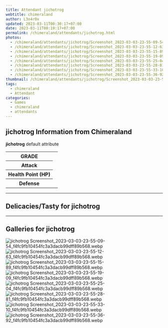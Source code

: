 ```yaml
---
title: Attendant jichotrog
webtitle: chimeraland
author: L3n4r0x
updated: 2023-03-11T00:30:17+07:00
date: 2023-03-11T00:19:17+07:00
permalink: /chimeraland/attendants/jichotrog.html
photos:
  - /chimeraland/attendants/jichotrog/Screenshot_2023-03-03-23-55-09-54_f4fc9fb10454fc3a3dacb99dff89b568.webp
  - /chimeraland/attendants/jichotrog/Screenshot_2023-03-03-23-55-12-63_f4fc9fb10454fc3a3dacb99dff89b568.webp
  - /chimeraland/attendants/jichotrog/Screenshot_2023-03-03-23-55-15-89_f4fc9fb10454fc3a3dacb99dff89b568.webp
  - /chimeraland/attendants/jichotrog/Screenshot_2023-03-03-23-55-19-09_f4fc9fb10454fc3a3dacb99dff89b568.webp
  - /chimeraland/attendants/jichotrog/Screenshot_2023-03-03-23-55-25-04_f4fc9fb10454fc3a3dacb99dff89b568.webp
  - /chimeraland/attendants/jichotrog/Screenshot_2023-03-03-23-55-28-81_f4fc9fb10454fc3a3dacb99dff89b568.webp
  - /chimeraland/attendants/jichotrog/Screenshot_2023-03-03-23-55-33-10_f4fc9fb10454fc3a3dacb99dff89b568.webp
  - /chimeraland/attendants/jichotrog/Screenshot_2023-03-03-23-55-36-92_f4fc9fb10454fc3a3dacb99dff89b568.webp
thumbnail: /chimeraland/attendants/jichotrog/Screenshot_2023-03-03-23-55-09-54_f4fc9fb10454fc3a3dacb99dff89b568.webp
tags:
  - chimeraland
  - Attendant
categories:
  - Games
  - chimeraland
  - attendants
---
```


<section id="bootstrap-wrapper"><link rel="stylesheet" href="https://rawcdn.githack.com/dimaslanjaka/Web-Manajemen/0c3b5aa1813bd4abcd2c11bf3e37928b15c28664/css/bootstrap-5-3-0-alpha3-wrapper.css"/><h2 id="attribute">jichotrog Information from Chimeraland</h2><p><b>jichotrog</b> default attribute <table><tr><th>GRADE</th><td></td></tr><tr><th>Attack</th><td></td></tr><tr><th>Health Point (HP)</th><td></td></tr><tr><th>Defense</th><td></td></tr></table></p><hr/><h2 id="delicacies">Delicacies/Tasty for jichotrog</h2><div class="text-white bg-dark"></div><hr/><div id="gallery"><h2>Galleries for jichotrog</h2><div class="row"><div class="col-lg-6 col-12"><img src="/chimeraland/attendants/jichotrog/Screenshot_2023-03-03-23-55-09-54_f4fc9fb10454fc3a3dacb99dff89b568.webp" alt="jichotrog Screenshot_2023-03-03-23-55-09-54_f4fc9fb10454fc3a3dacb99dff89b568.webp"/></div><div class="col-lg-6 col-12"><img src="/chimeraland/attendants/jichotrog/Screenshot_2023-03-03-23-55-12-63_f4fc9fb10454fc3a3dacb99dff89b568.webp" alt="jichotrog Screenshot_2023-03-03-23-55-12-63_f4fc9fb10454fc3a3dacb99dff89b568.webp"/></div><div class="col-lg-6 col-12"><img src="/chimeraland/attendants/jichotrog/Screenshot_2023-03-03-23-55-15-89_f4fc9fb10454fc3a3dacb99dff89b568.webp" alt="jichotrog Screenshot_2023-03-03-23-55-15-89_f4fc9fb10454fc3a3dacb99dff89b568.webp"/></div><div class="col-lg-6 col-12"><img src="/chimeraland/attendants/jichotrog/Screenshot_2023-03-03-23-55-19-09_f4fc9fb10454fc3a3dacb99dff89b568.webp" alt="jichotrog Screenshot_2023-03-03-23-55-19-09_f4fc9fb10454fc3a3dacb99dff89b568.webp"/></div><div class="col-lg-6 col-12"><img src="/chimeraland/attendants/jichotrog/Screenshot_2023-03-03-23-55-25-04_f4fc9fb10454fc3a3dacb99dff89b568.webp" alt="jichotrog Screenshot_2023-03-03-23-55-25-04_f4fc9fb10454fc3a3dacb99dff89b568.webp"/></div><div class="col-lg-6 col-12"><img src="/chimeraland/attendants/jichotrog/Screenshot_2023-03-03-23-55-28-81_f4fc9fb10454fc3a3dacb99dff89b568.webp" alt="jichotrog Screenshot_2023-03-03-23-55-28-81_f4fc9fb10454fc3a3dacb99dff89b568.webp"/></div><div class="col-lg-6 col-12"><img src="/chimeraland/attendants/jichotrog/Screenshot_2023-03-03-23-55-33-10_f4fc9fb10454fc3a3dacb99dff89b568.webp" alt="jichotrog Screenshot_2023-03-03-23-55-33-10_f4fc9fb10454fc3a3dacb99dff89b568.webp"/></div><div class="col-lg-6 col-12"><img src="/chimeraland/attendants/jichotrog/Screenshot_2023-03-03-23-55-36-92_f4fc9fb10454fc3a3dacb99dff89b568.webp" alt="jichotrog Screenshot_2023-03-03-23-55-36-92_f4fc9fb10454fc3a3dacb99dff89b568.webp"/></div></div></div></section>